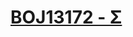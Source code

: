 # [BOJ13172 - Σ](https://www.acmicpc.net/problem/13172)
<!--tags: exponentiation by squaring, fermat's little thm, math, modular multiplicative inverse, number theory-->
